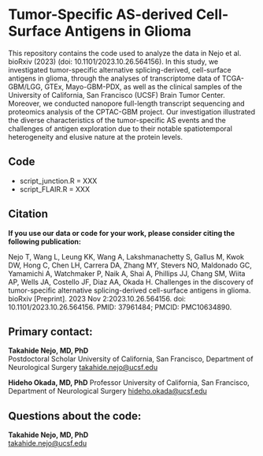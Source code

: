# Tumor-Specific AS-derived Cell-Surface Antigens in Glioma

This repository contains the code used to analyze the data in Nejo et al. bioRxiv (2023) (doi: 10.1101/2023.10.26.564156). In this study, we investigated tumor-specific alternative splicing-derived, cell-surface antigens in glioma, through the analyses of transcriptome data of TCGA-GBM/LGG, GTEx, Mayo-GBM-PDX, as well as the clinical samples of the University of California, San Francisco (UCSF) Brain Tumor Center. Moreover, we conducted nanopore full-length transcript sequencing and proteomics analysis of the CPTAC-GBM project. Our investigation illustrated the diverse characteristics of the tumor-specific AS events and the challenges of antigen exploration due to their notable spatiotemporal heterogeneity and elusive nature at the protein levels. 

## Code

- script_junction.R = XXX
- script_FLAIR.R = XXX


## Citation

**If you use our data or code for your work, please consider citing the following publication:**  

Nejo T, Wang L, Leung KK, Wang A, Lakshmanachetty S, Gallus M, Kwok DW, Hong C, Chen LH, Carrera DA, Zhang MY, Stevers NO, Maldonado GC, Yamamichi A, Watchmaker P, Naik A, Shai A, Phillips JJ, Chang SM, Wiita AP, Wells JA, Costello JF, Diaz AA, Okada H. Challenges in the discovery of tumor-specific alternative splicing-derived cell-surface antigens in glioma. bioRxiv [Preprint]. 2023 Nov 2:2023.10.26.564156. doi: 10.1101/2023.10.26.564156. PMID: 37961484; PMCID: PMC10634890.


## Primary contact: 

**Takahide Nejo, MD, PhD**  
Postdoctoral Scholar
University of California, San Francisco, Department of Neurological Surgery
takahide.nejo@ucsf.edu


**Hideho Okada, MD, PhD**
Professor
University of California, San Francisco, Department of Neurological Surgery
hideho.okada@ucsf.edu


## Questions about the code: 

**Takahide Nejo, MD, PhD**  
takahide.nejo@ucsf.edu

